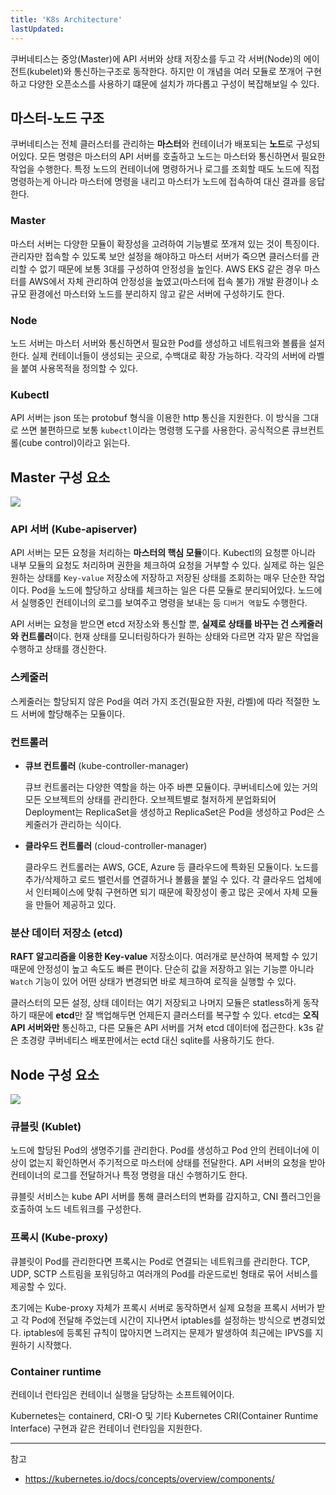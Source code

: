 ```yaml
---
title: 'K8s Architecture'
lastUpdated: 
---
```


쿠버네티스는 중앙(Master)에 API 서버와 상태 저장소를 두고 각 서버(Node)의 에이전트(kubelet)와 통신하는구조로 동작한다. 하지만 이 개념을 여러 모듈로 쪼개어 구현하고 다양한 오픈소스를 사용하기 떄문에 설치가 까다롭고 구성이 복잡해보일 수 있다.

## 마스터-노드 구조

쿠버네티스는 전체 클러스터를 관리하는 **마스터**와 컨테이너가 배포되는 **노드**로 구성되어있다. 모든 명령은 마스터의 API 서버를 호출하고 노드는 마스터와 통신하면서 필요한 작업을 수행한다. 특정 노드의 컨테이너에 명령하거나 로그를 조회할 때도 노드에 직접 명령하는게 아니라 마스터에 명령을 내리고 마스터가 노드에 접속하여 대신 결과를 응답한다.

### Master

마스터 서버는 다양한 모듈이 확장성을 고려하여 기능별로 쪼개져 있는 것이 특징이다. 관리자만 접속할 수 있도록 보안 설정을 해야하고 마스터 서버가 죽으면 클러스터를 관리할 수 없기 때문에 보통 3대를 구성하여 안정성을 높인다. AWS EKS 같은 경우 마스터를 AWS에서 자체 관리하여 안정성을 높였고(마스터에 접속 불가) 개발 환경이나 소규모 환경에선 마스터와 노드를 분리하지 않고 같은 서버에 구성하기도 한다.

### Node

노드 서버는 마스터 서버와 통신하면서 필요한 Pod를 생성하고 네트워크와 볼륨을 설저한다. 실제 컨테이너들이 생성되는 곳으로, 수백대로 확장 가능하다. 각각의 서버에 라벨을 붙여 사용목적을 정의할 수 있다.

### Kubectl

API 서버는 json 또는 protobuf 형식을 이용한 http 통신을 지원한다. 이 방식을 그대로 쓰면 불편하므로 보통 `kubectl`이라는 명령행 도구를 사용한다. 공식적으론 큐브컨트롤(cube control)이라고 읽는다.

## Master 구성 요소

<img src="https://subicura.com/generated/assets/article_images/2019-05-19-kubernetes-basic-1/kubernetes-master-1000-0b8b00bcb.webp">

### API 서버 (Kube-apiserver)

API 서버는 모든 요청을 처리하는 **마스터의 핵심 모듈**이다. Kubectl의 요청뿐 아니라 내부 모듈의 요청도 처리하며 권한을 체크하여 요청을 거부할 수 있다. 실제로 하는 일은 원하는 상태를 `Key-value` 저장소에 저장하고 저장된 상태를 조회하는 매우 단순한 작업이다. Pod을 노드에 할당하고 상태를 체크하는 일은 다른 모듈로 분리되어있다. 노드에서 실행중인 컨테이너의 로그를 보여주고 명령을 보내는 등 `디버거 역할`도 수행한다.

API 서버는 요청을 받으면 etcd 저장소와 통신할 뿐, **실제로 상태를 바꾸는 건 스케줄러와 컨트롤러**이다. 현재 상태를 모니터링하다가 원하는 상태와 다르면 각자 맡은 작업을 수행하고 상태를 갱신한다.

### 스케줄러

스케줄러는 할당되지 않은 Pod을 여러 가지 조건(필요한 자원, 라벨)에 따라 적절한 노드 서버에 할당해주는 모듈이다.

### 컨트롤러

- **큐브 컨트롤러** (kube-controller-manager)

    큐브 컨트롤러는 다양한 역할을 하는 아주 바쁜 모듈이다. 쿠버네티스에 있는 거의 모든 오브젝트의 상태를 관리한다. 오브젝트별로 철저하게 분업화되어 Deployment는 ReplicaSet을 생성하고 ReplicaSet은 Pod을 생성하고 Pod은 스케줄러가 관리하는 식이다.

- **클라우드 컨트롤러** (cloud-controller-manager)

    클라우드 컨트롤러는 AWS, GCE, Azure 등 클라우드에 특화된 모듈이다. 노드를 추가/삭제하고 로드 밸런서를 연결하거나 볼륨을 붙일 수 있다. 각 클라우드 업체에서 인터페이스에 맞춰 구현하면 되기 때문에 확장성이 좋고 많은 곳에서 자체 모듈을 만들어 제공하고 있다.

### 분산 데이터 저장소 (etcd)

**RAFT 알고리즘을 이용한 Key-value** 저장소이다. 여러개로 분산하여 복제할 수 있기 때문에 안정성이 높고 속도도 빠른 편이다. 단순히 값을 저장하고 읽는 기능뿐 아니라 `Watch` 기능이 있어 어떤 상태가 변경되면 바로 체크하여 로직을 실행할 수 있다.

클러스터의 모든 설정, 상태 데이터는 여기 저장되고 나머지 모듈은 statless하게 동작하기 때문에 **etcd**만 잘 백업해두면 언제든지 클러스터를 복구할 수 있다. etcd는 **오직 API 서버와만** 통신하고, 다른 모듈은 API 서버를 거쳐 etcd 데이터에 접근한다. k3s 같은 초경량 쿠버네티스 배포판에서는 ectd 대신 sqlite를 사용하기도 한다.

## Node 구성 요소

<img src="https://subicura.com/generated/assets/article_images/2019-05-19-kubernetes-basic-1/kubernetes-node-1000-f56fb7943.webp">

### 큐블릿 (Kublet)

노드에 할당된 Pod의 생명주기를 관리한다. Pod를 생성하고 Pod 안의 컨테이너에 이상이 없는지 확인하면서 주기적으로 마스터에 상태를 전달한다. API 서버의 요청을 받아 컨테이너의 로그를 전달하거나 특정 명령을 대신 수행하기도 한다.

큐블릿 서비스는 kube API 서버를 통해 클러스터의 변화를 감지하고, CNI 플러그인을 호출하여 노드 네트워크를 구성한다.

### 프록시 (Kube-proxy)

큐블릿이 Pod를 관리한다면 프록시는 Pod로 연결되는 네트워크를 관리한다. TCP, UDP, SCTP 스트림을 포워딩하고 여러개의 Pod를 라운드로빈 형태로 묶어 서비스를 제공할 수 있다.

초기에는 Kube-proxy 자체가 프록시 서버로 동작하면서 실제 요청을 프록시 서버가 받고 각 Pod에 전달해 주었는데 시간이 지나면서 iptables를 설정하는 방식으로 변경되었다. iptables에 등록된 규칙이 많아지면 느려지는 문제가 발생하여 최근에는 IPVS를 지원하기 시작했다.

### Container runtime

컨테이너 런타임은 컨테이너 실행을 담당하는 소프트웨어이다.

Kubernetes는 containerd, CRI-O 및 기타 Kubernetes CRI(Container Runtime Interface) 구현과 같은 컨테이너 런타임을 지원한다.

---
참고
- https://kubernetes.io/docs/concepts/overview/components/
